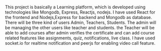 This project is basically a Learning platform, which is developed using technologies like Mongodb, Express, Reactjs, nodejs. I have used React for the frontend and Nodejs,Express for backend and Mongodb as database. There will be three kind of users Admin, Teachers, Students. The admin will be managing the other users like teacher and students. the Teacher will be able to add courses after admin verifies the certificate and can add course related features like assignments, quiz, notifications, live class. I have used socket.io for realtime notification and peerjs for enabling video call feature.
